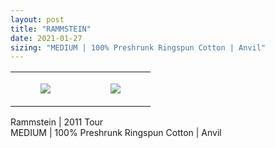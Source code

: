 ```yaml
---
layout: post
title: "RAMMSTEIN"
date: 2021-01-27
sizing: "MEDIUM | 100% Preshrunk Ringspun Cotton | Anvil"
---
```




<table style="width:100%;"><tr><td style="vertical-align:top;">
      <figure class="tmblr-full" data-orig-height="2048" data-orig-width="1365" data-orig-src="https://concertshirts.netlify.app/shirts/0105/0105-01.jpg"><img src="https://64.media.tumblr.com/5203037ee025fe7b50f24e29d09e731e/ef0f730e4520d556-cf/s540x810/32ebca2a26e939dc08e258436dfbafd287bd6042.jpg" data-orig-height="2048" data-orig-width="1365" data-orig-src="https://concertshirts.netlify.app/shirts/0105/0105-01.jpg"/></figure></td>
    <td style="vertical-align:top;">
      <figure class="tmblr-full" data-orig-height="2048" data-orig-width="1365" data-orig-src="https://concertshirts.netlify.app/shirts/0105/0105-02.jpg"><img src="https://64.media.tumblr.com/d4d41ff2cfea989b11ab51a7e47e43e2/ef0f730e4520d556-02/s540x810/b31a4a03eab9a39cd5e0b4ebaadb494382fc8888.jpg" data-orig-height="2048" data-orig-width="1365" data-orig-src="https://concertshirts.netlify.app/shirts/0105/0105-02.jpg"/></figure></td>
  </tr></table><p>
  Rammstein | 2011 Tour<br/>MEDIUM | 100% Preshrunk Ringspun Cotton | Anvil
</p>
